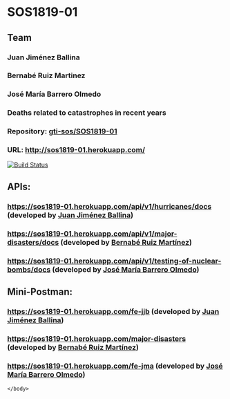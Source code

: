 <html>
    <head>
        <meta charset="UTF-8">
    </head>
    <body>
        <h1>SOS1819-01</h1>
<h2>Team</h2>

<h3>Juan Jiménez Ballina</h3>
<h3>Bernabé Ruiz Martinez</h3>
<h3>José María Barrero Olmedo</h3>
<h3>Deaths related to catastrophes in recent years</h3>

<h3>Repository: <a href= "https://github.com/gti-sos/SOS1819-01">gti-sos/SOS1819-01</h3></a>

<h3>URL: <a href= "http://sos1819-01.herokuapp.com">http://sos1819-01.herokuapp.com/</h3></a>

[![Build Status](https://travis-ci.org/travis-ci/travis-web.svg?branch=master)](https://travis-ci.org/travis-ci/travis-web)

<h2>APIs:</h2>

<a href="https://sos1819-01.herokuapp.com/api/v1/hurricanes/docs"><h3>https://sos1819-01.herokuapp.com/api/v1/hurricanes/docs</a> (developed by <a href="https://github.com/30ner">Juan Jiménez Ballina</a>)</h3>
<a href="https://sos1819-01.herokuapp.com/api/v1/major-disasters/docs"><h3>https://sos1819-01.herokuapp.com/api/v1/major-disasters/docs</a> (developed by <a href="https://github.com/berruimar">Bernabé Ruiz Martínez</a>)</h3>
<a href="https://sos1819-01.herokuapp.com/api/v1/testing-of-nuclear-bombs/docs"><h3>https://sos1819-01.herokuapp.com/api/v1/testing-of-nuclear-bombs/docs</a> (developed by <a href="https://github.com/josbarolm">José María Barrero Olmedo</a>)</h3>
    
<h2>Mini-Postman:</h2>
	<a href="https://sos1819-01.herokuapp.com/fe-jjb"><h3>https://sos1819-01.herokuapp.com/fe-jjb</a> (developed by <a href="https://github.com/30ner">Juan Jiménez Ballina</a>)</h3>
	<a href="https://sos1819-01.herokuapp.com/major-disasters"><h3>https://sos1819-01.herokuapp.com/major-disasters</a> (developed by <a href="https://github.com/berruimar">Bernabé Ruiz Martínez</a>)</h3>
	<a href="https://sos1819-01.herokuapp.com/fe-jma"><h3>https://sos1819-01.herokuapp.com/fe-jma</a> (developed by <a href="https://github.com/josbarolm">José María Barrero Olmedo</a>)</h3>

    </body>
</html>

